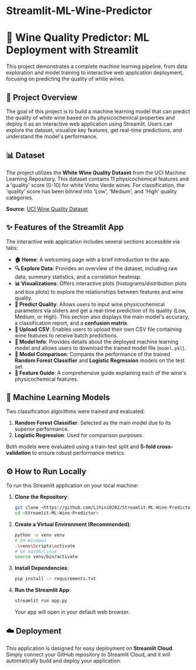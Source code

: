 # Streamlit-ML-Wine-Predictor
# 🍇 Wine Quality Predictor: ML Deployment with Streamlit

This project demonstrates a complete machine learning pipeline, from data exploration and model training to interactive web application deployment, focusing on predicting the quality of white wines.

## 🚀 Project Overview

The goal of this project is to build a machine learning model that can predict the quality of white wine based on its physicochemical properties and deploy it as an interactive web application using Streamlit. Users can explore the dataset, visualize key features, get real-time predictions, and understand the model's performance.

## 📊 Dataset

The project utilizes the **White Wine Quality Dataset** from the UCI Machine Learning Repository. This dataset contains 11 physicochemical features and a 'quality' score (0-10) for white Vinho Verde wines. For classification, the 'quality' score has been binned into 'Low', 'Medium', and 'High' quality categories.

**Source**: [UCI Wine Quality Dataset](https://archive.ics.uci.edu/ml/datasets/Wine+Quality)

## ✨ Features of the Streamlit App

The interactive web application includes several sections accessible via tabs:

* **🏠 Home**: A welcoming page with a brief introduction to the app.
* **🔍 Explore Data**: Provides an overview of the dataset, including raw data, summary statistics, and a correlation heatmap.
* **📊 Visualizations**: Offers interactive plots (histograms/distribution plots and box plots) to explore the relationships between features and wine quality.
* **🎯 Predict Quality**: Allows users to input wine physicochemical parameters via sliders and get a real-time prediction of its quality (Low, Medium, or High). This section also displays the main model's accuracy, a classification report, and a **confusion matrix**.
* **📁 Upload CSV**: Enables users to upload their own CSV file containing wine features to receive batch predictions.
* **📂 Model Info**: Provides details about the deployed machine learning model and allows users to download the trained model file (`model.pkl`).
* **🧪 Model Comparison**: Compares the performance of the trained **Random Forest Classifier** and **Logistic Regression** models on the test set.
* **📜 Feature Guide**: A comprehensive guide explaining each of the wine's physicochemical features.

## 🤖 Machine Learning Models

Two classification algorithms were trained and evaluated:

1.  **Random Forest Classifier**: Selected as the main model due to its superior performance.
2.  **Logistic Regression**: Used for comparison purposes.

Both models were evaluated using a train-test split and **5-fold cross-validation** to ensure robust performance metrics.

## ⚙️ How to Run Locally

To run this Streamlit application on your local machine:

1.  **Clone the Repository**:
    ```bash
    git clone <https://github.com/Lihini0202/Streamlit-ML-Wine-Predictor.git>
    cd <Streamlit-ML-Wine-Predictor>
    ```
2.  **Create a Virtual Environment (Recommended)**:
    ```bash
    python -m venv venv
    # On Windows
    .\venv\Scripts\activate
    # On macOS/Linux
    source venv/bin/activate
    ```
3.  **Install Dependencies**:
    ```bash
    pip install -r requirements.txt
    ```
4.  **Run the Streamlit App**:
    ```bash
    streamlit run app.py
    ```
    Your app will open in your default web browser.

## ☁️ Deployment

This application is designed for easy deployment on **Streamlit Cloud**. Simply connect your GitHub repository to Streamlit Cloud, and it will automatically build and deploy your application.

